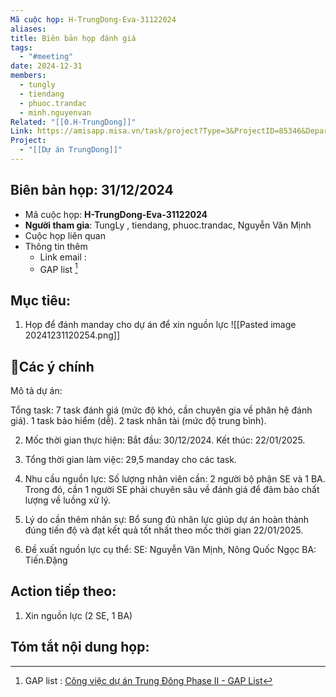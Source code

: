 ```yaml
---
Mã cuộc họp: H-TrungDong-Eva-31122024
aliases: 
title: Biên bản họp đánh giá
tags:
  - "#meeting"
date: 2024-12-31
members:
  - tungly
  - tiendang
  - phuoc.trandac
  - minh.nguyenvan
Related: "[[0.H-TrungDong]]"
Link: https://amisapp.misa.vn/task/project?Type=3&ProjectID=85346&DepartmentID=62436
Project:
  - "[[Dự án TrungDong]]"
---
```

## Biên bản họp: 31/12/2024
- Mã cuộc họp: **H-TrungDong-Eva-31122024**
- **Người tham gia**: TungLy , tiendang, phuoc.trandac, Nguyễn Văn Mịnh
- Cuộc họp liên quan 
- Thông tin thêm
	- Link email :
	- GAP list [^1]

## Mục tiêu:
1. Họp để đánh manday cho dự án để xin nguồn lực
![[Pasted image 20241231120254.png]]
## 📝Các ý chính
Mô tả dự án:

Tổng task:
	7 task đánh giá (mức độ khó, cần chuyên gia về phân hệ đánh giá).
	1 task bảo hiểm (dễ).
	2 task nhân tài (mức độ trung bình).

2. Mốc thời gian thực hiện:
	Bắt đầu: 30/12/2024.
	Kết thúc: 22/01/2025.

3. Tổng thời gian làm việc:
	29,5 manday cho các task.
4. Nhu cầu nguồn lực:
	Số lượng nhân viên cần: 2 người bộ phận SE và 1 BA.
	Trong đó, cần 1 người SE phải chuyên sâu về đánh giá để đảm bảo chất lượng về luồng xử lý.
5. Lý do cần thêm nhân sự:
	Bổ sung đủ nhân lực giúp dự án hoàn thành đúng tiến độ và đạt kết quả tốt nhất theo mốc thời gian 22/01/2025.
6. Đề xuất nguồn lực cụ thể:
	SE: Nguyễn Văn Mịnh, Nông Quốc Ngọc
	BA: Tiến.Đặng

## Action tiếp theo:
 1. Xin nguồn lực (2 SE, 1 BA)  
 

## Tóm tắt nội dung họp:


[^1]: GAP list : [Công việc dự án Trung Đông Phase II - GAP List](https://docs.google.com/spreadsheets/d/13dTwy_ULoLKZ7WPD5dBiGyU9GiymeDR_rCl7BeJ6UlQ/edit?gid=1396927363#gid=1396927363)
